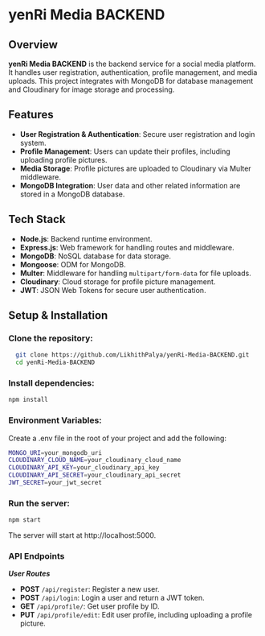 # yenRi Media BACKEND

## Overview
**yenRi Media BACKEND** is the backend service for a social media platform. It handles user registration, authentication, profile management, and media uploads. This project integrates with MongoDB for database management and Cloudinary for image storage and processing.

## Features
- **User Registration & Authentication**: Secure user registration and login system.
- **Profile Management**: Users can update their profiles, including uploading profile pictures.
- **Media Storage**: Profile pictures are uploaded to Cloudinary via Multer middleware.
- **MongoDB Integration**: User data and other related information are stored in a MongoDB database.

## Tech Stack
- **Node.js**: Backend runtime environment.
- **Express.js**: Web framework for handling routes and middleware.
- **MongoDB**: NoSQL database for data storage.
- **Mongoose**: ODM for MongoDB.
- **Multer**: Middleware for handling `multipart/form-data` for file uploads.
- **Cloudinary**: Cloud storage for profile picture management.
- **JWT**: JSON Web Tokens for secure user authentication.

## Setup & Installation

### Clone the repository:

```bash
  git clone https://github.com/LikhithPalya/yenRi-Media-BACKEND.git
  cd yenRi-Media-BACKEND
```
### Install dependencies:
```bash
npm install
```
### Environment Variables:
Create a .env file in the root of your project and add the following:

``` bash
MONGO_URI=your_mongodb_uri
CLOUDINARY_CLOUD_NAME=your_cloudinary_cloud_name
CLOUDINARY_API_KEY=your_cloudinary_api_key
CLOUDINARY_API_SECRET=your_cloudinary_api_secret
JWT_SECRET=your_jwt_secret
```
### Run the server:
``` bash
npm start
```
The server will start at http://localhost:5000.

### API Endpoints

***User Routes***

- **POST** `/api/register`: Register a new user.
- **POST** `/api/login`: Login a user and return a JWT token.
- **GET** `/api/profile/`: Get user profile by ID.
- **PUT** `/api/profile/edit`: Edit user profile, including uploading a profile picture.

